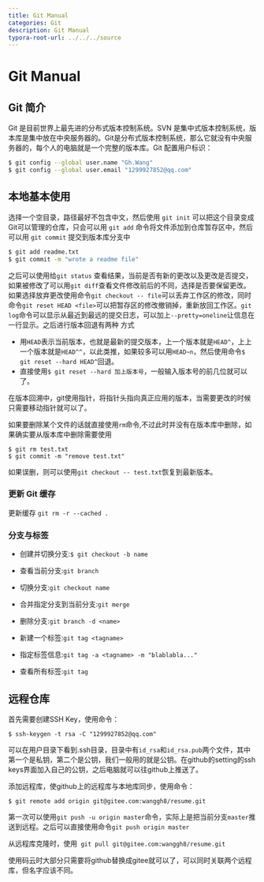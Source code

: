 ```yaml
---
title: Git Manual
categories: Git
description: Git Manual
typora-root-url: ../../../source
---
```


# Git Manual

## Git 简介

Git 是目前世界上最先进的分布式版本控制系统。SVN 是集中式版本控制系统，版本库是集中放在中央服务器的。Git是分布式版本控制系统，那么它就没有中央服务器的，每个人的电脑就是一个完整的版本库。Git 配置用户标识：

```sh
$ git config --global user.name "Gh.Wang"
$ git config --global user.email "1299927852@qq.com"
```

## 本地基本使用

选择一个空目录，路径最好不包含中文，然后使用 `git init` 可以把这个目录变成Git可以管理的仓库，只会可以用 `git add` 命令将文件添加到仓库暂存区中，然后可以用 `git commit` 提交到版本库分支中

```sh
$ git add readme.txt
$ git commit -m "wrote a readme file"
```

之后可以使用给`git status` 查看结果，当前是否有新的更改以及更改是否提交，如果被修改了可以用`git diff`查看文件修改前后的不同，选择是否要保留更改。如果选择放弃更改使用命令`git checkout -- file`可以丢弃工作区的修改，同时命令`git reset HEAD <file>`可以把暂存区的修改撤销掉，重新放回工作区。`git log`命令可以显示从最近到最远的提交日志，可以加上`--pretty=oneline`让信息在一行显示。之后进行版本回退有两种 方式

- 用`HEAD`表示当前版本，也就是最新的提交版本，上一个版本就是`HEAD^`，上上一个版本就是`HEAD^^`，以此类推，如果较多可以用`HEAD~n`，然后使用命令`$ git reset --hard HEAD^`回退。
- 直接使用`$ git reset --hard 加上版本号`，一般输入版本号的前几位就可以了。

在版本回溯中，git使用指针，将指针头指向真正应用的版本，当需要更改的时候只需要移动指针就可以了。

如果要删除某个文件的话就直接使用`rm`命令,不过此时并没有在版本库中删除，如果确实要从版本库中删除需要使用

```
$ git rm test.txt
$ git commit -m "remove test.txt"
```

如果误删，则可以使用`git checkout -- test.txt`恢复到最新版本。

### 更新 Git 缓存

更新缓存 `git rm -r --cached .`

### 分支与标签

- 创建并切换分支:`$ git checkout -b name`

- 查看当前分支:`git branch`

- 切换分支:`git checkout name`

- 合并指定分支到当前分支:`git merge`

- 删除分支:`git branch -d <name>`

- 新建一个标签:`git tag <tagname>`
- 指定标签信息:`git tag -a <tagname> -m "blablabla..."`
- 查看所有标签:`git tag`

## 远程仓库

首先需要创建SSH Key，使用命令：

```
$ ssh-keygen -t rsa -C "1299927852@qq.com"
```

可以在用户目录下看到.ssh目录，目录中有`id_rsa`和`id_rsa.pub`两个文件，其中第一个是私钥，第二个是公钥，我们一般用的就是公钥。在github的setting的ssh keys界面加入自己的公钥，之后电脑就可以往github上推送了。

添加远程库，使github上的远程库与本地库同步，使用命令：

```git
$ git remote add origin git@gitee.com:wanggh8/resume.git
```

第一次可以使用`git push -u origin master`命令，实际上是把当前分支`master`推送到远程。之后可以直接使用命令`git push origin master `

从远程库克隆时，使用` git pull git@gitee.com:wanggh8/resume.git`

使用码云时大部分只需要将github替换成gitee就可以了，可以同时关联两个远程库，但名字应该不同。

